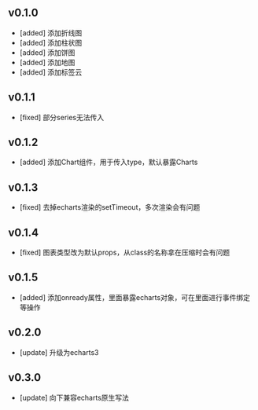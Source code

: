v0.1.0
---------------------------------------

- [added] 添加折线图
- [added] 添加柱状图
- [added] 添加饼图
- [added] 添加地图
- [added] 添加标签云

v0.1.1
---------------------------------------

- [fixed] 部分series无法传入

v0.1.2
---------------------------------------

- [added] 添加Chart组件，用于传入type，默认暴露Charts

v0.1.3
---------------------------------------

- [fixed] 去掉echarts渲染的setTimeout，多次渲染会有问题

v0.1.4
---------------------------------------

- [fixed] 图表类型改为默认props，从class的名称拿在压缩时会有问题

v0.1.5
---------------------------------------

- [added] 添加onready属性，里面暴露echarts对象，可在里面进行事件绑定等操作

v0.2.0
---------------------------------------

- [update] 升级为echarts3

v0.3.0
---------------------------------------

- [update] 向下兼容echarts原生写法
